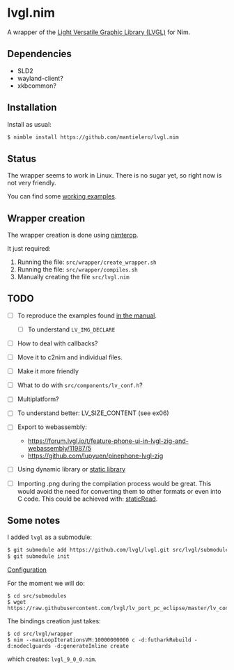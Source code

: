 # lvgl.nim
A wrapper of the [Light Versatile Graphic Library (LVGL)](https://lvgl.io/) for Nim. 

## Dependencies
- SLD2
- wayland-client?
- xkbcommon?

## Installation
Install as usual:
```sh
$ nimble install https://github.com/mantielero/lvgl.nim
```

## Status
The wrapper seems to work in Linux. There is no sugar yet, so right now is not very friendly.

You can find some [working examples](https://github.com/mantielero/lvgl.nim/tree/main/examples).

## Wrapper creation
The wrapper creation is done using [nimterop](https://github.com/nimterop/nimterop).

It just required:
1. Running the file: `src/wrapper/create_wrapper.sh`
2. Running the file: `src/wrapper/compiles.sh`
3. Manually creating the file `src/lvgl.nim`


## TODO
- [ ] To reproduce the examples found [in the manual](https://docs.lvgl.io/master/examples.html#get-started).

  - [ ] To understand `LV_IMG_DECLARE`
- [ ] How to deal with callbacks?
- [ ] Move it to c2nim and individual files.
- [ ] Make it more friendly
- [ ] What to do with `src/components/lv_conf.h`? 
- [ ] Multiplatform?
- [ ] To understand better: LV_SIZE_CONTENT (see ex06)
- [ ] Export to webassembly: 
  - https://forum.lvgl.io/t/feature-phone-ui-in-lvgl-zig-and-webassembly/11987/5
  - https://github.com/lupyuen/pinephone-lvgl-zig
- [ ] Using dynamic library or [static library](https://stackoverflow.com/questions/9853419/how-to-combine-object-files-o-to-create-static-library-a-for-ios)
- [ ] Importing .png during the compilation process would be great. This would avoid the need for converting them to other formats or even into C code. This could be achieved with: [staticRead](https://nim-lang.org/docs/system.html#staticRead,string).

## Some notes
I added `lvgl` as a submodule:
```sh
$ git submodule add https://github.com/lvgl/lvgl.git src/lvgl/submodules/lvgl
$ git submodule init
```

[Configuration](https://docs.lvgl.io/master/porting/project.html#configuration-file)

For the moment we will do:
```
$ cd src/submodules
$ wget https://raw.githubusercontent.com/lvgl/lv_port_pc_eclipse/master/lv_conf.h
```

The bindings creation just takes:
```
$ cd src/lvgl/wrapper
$ nim --maxLoopIterationsVM:10000000000 c -d:futharkRebuild -d:nodeclguards -d:generateInline create
```
which creates: `lvgl_9_0_0.nim`.

